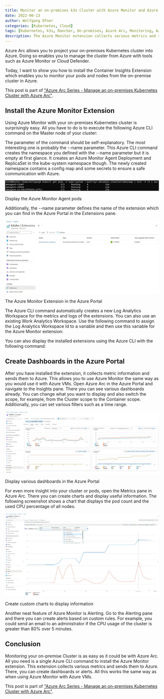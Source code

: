 ```yaml
---
title: Monitor an on-premises k3s Cluster with Azure Monitor and Azure Arc
date: 2022-06-13
author: Wolfgang Ofner
categories: [Kubernetes, Cloud]
tags: [Kubernetes, k3s, Rancher, On-premises, Azure Arc, Monitoring, Azure Monitor]
description: The Azure Monitor extension collects various metrics and sends them to Azure. There, you can create dashboards or alerts with Azure Arc.
---
```


Azure Arc allows you to project your on-premises Kubernetes cluster into Azure. Doing so enables you to manage the cluster from Azure with tools such as Azure Monitor or Cloud Defender.

Today, I want to show you how to install the Container Insights Extension which enables you to monitor your pods and nodes from the on-premise cluster in Azure.

This post is part of ["Azure Arc Series - Manage an on-premises Kubernetes Cluster with Azure Arc"](/manage-on-premises-kubernetes-with-azure-arc).

## Install the Azure Monitor Extension

Using Azure Monitor with your on-premises Kubernetes cluster is surprisingly easy. All you have to do is to execute the following Azure CLI command on the Master node of your cluster:

<script src="https://gist.github.com/WolfgangOfner/df783364ca52544364f1636531a59efe.js"></script>

The parameter of the command should be self-explanatory. The most interesting one is probably the --name parameter. This Azure CLI command creates the namespace you defined with the --name parameter but it is empty at first glance. It creates an Azure Monitor Agent Deployment and ReplicaSet in the kube-system namespace though. The newly created namespace contains a config map and some secrets to ensure a safe communication with Azure.

<div class="col-12 col-sm-10 aligncenter">
  <a href="/assets/img/posts/2022/06/Display-the-Azure-Monitor-Agent-pods.jpg"><img loading="lazy" src="/assets/img/posts/2022/06/Display-the-Azure-Monitor-Agent-pods.jpg" alt="Display the Azure Monitor Agent pods" /></a>
  
  <p>
   Display the Azure Monitor Agent pods
  </p>
</div>

Additionally, the --name parameter defines the name of the extension which you can find in the Azure Portal in the Extensions pane.

<div class="col-12 col-sm-10 aligncenter">
  <a href="/assets/img/posts/2022/06/The-Azure-Monitor-Extension-in-the-Azure-Portal.jpg"><img loading="lazy" src="/assets/img/posts/2022/06/The-Azure-Monitor-Extension-in-the-Azure-Portal.jpg" alt="The Azure Monitor Extension in the Azure Portal" /></a>
  
  <p>
   The Azure Monitor Extension in the Azure Portal
  </p>
</div>

The Azure CLI command automatically creates a new Log Analytics Workspace for the metrics and logs of the extensions. You can also use an existing Work Analytics Workspace. Use the following command to assign the Log Analytics Workspace Id to a variable and then use this variable for the Azure Monitor extension:

<script src="https://gist.github.com/WolfgangOfner/b7840583d94cde23630bab8c2c550e63.js"></script>

You can also display the installed extensions using the Azure CLI with the following command:

<script src="https://gist.github.com/WolfgangOfner/30c06c9670b898fcd518672d97a18ebf.js"></script>

## Create Dashboards in the Azure Portal

After you have installed the extension, it collects metric information and sends them to Azure. This allows you to use Azure Monitor the same way as you would use it with Azure VMs. Open Azure Arc in the Azure Portal and navigate to the Insights pane. There you can see various dashboards already. You can change what you want to display and also switch the scope, for example, from the Cluster scope to the Container scope. Additionally, you can set various filters such as a time range.

<div class="col-12 col-sm-10 aligncenter">
  <a href="/assets/img/posts/2022/06/Display-various-dashboards-in-the-Azure-Portal.jpg"><img loading="lazy" src="/assets/img/posts/2022/06/Display-various-dashboards-in-the-Azure-Portal.jpg" alt="Display various dashboards in the Azure Portal" /></a>
  
  <p>
   Display various dashboards in the Azure Portal
  </p>
</div>

For even more insight into your cluster or pods, open the Metrics pane in Azure Arc. There you can create charts and display useful information. The following screenshot shows a chart that displays the pod count and the used CPU percentage of all nodes.

<div class="col-12 col-sm-10 aligncenter">
  <a href="/assets/img/posts/2022/06/Create-custom-charts-to-display-information.jpg"><img loading="lazy" src="/assets/img/posts/2022/06/Create-custom-charts-to-display-information.jpg" alt="Create custom charts to display information" /></a>
  
  <p>
   Create custom charts to display information
  </p>
</div>

Another neat feature of Azure Monitor is Alerting. Go to the Alerting pane and there you can create alerts based on custom rules. For example, you could send an email to an administrator if the CPU usage of the cluster is greater than 80% over 5 minutes.

## Conclusion

Monitoring your on-premise Cluster is as easy as it could be with Azure Arc. All you need is a single Azure CLI command to install the Azure Monitor extension. This extension collects various metrics and sends them to Azure. There, you can create dashboards or alerts. All this works the same way as when using Azure Monitor with Azure VMs.

This post is part of ["Azure Arc Series - Manage an on-premises Kubernetes Cluster with Azure Arc"](/manage-on-premises-kubernetes-with-azure-arc).